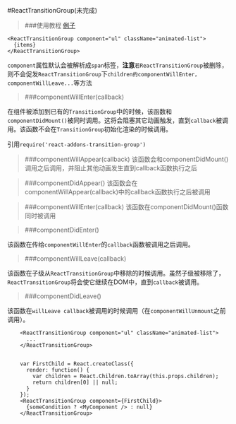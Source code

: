 #ReactTransitionGroup(未完成)

>###使用教程
[例子](./component/)

    <ReactTransitionGroup component="ul" className="animated-list">
      {items}
    </ReactTransitionGroup>

`component`属性默认会被解析成`span`标签，**注意**`若ReactTransitionGroup`被删除，则不会促发`ReactTransitionGroup`下`children的componentWillEnter，componentWillLeave...`等方法

>###componentWillEnter(callback)

在组件被添加到已有的`TransitionGroup`中的时候，该函数和`componentDidMount()`被同时调用。这将会阻塞其它动画触发，直到`callback`被调用。该函数不会在`TransitionGroup`初始化渲染的时候调用。

引用`require('react-addons-transition-group')`

>###componentWillAppear(callback)
该函数会和componentDidMount()调用之后调用，并阻止其他动画发生直到callback函数执行之后

>###componentDidAppear()
该函数会在componentWillAppear(callback)中的callback函数执行之后被调用

>###componentWillEnter(callback)
该函数在componentDidMount()函数同时被调用

>###componentDidEnter()

该函数在传给`componentWillEnter`的`callback`函数被调用之后调用。

>###componentWillLeave(callback)

该函数在子级从`ReactTransitionGroup`中移除的时候调用。虽然子级被移除了，`ReactTransitionGroup`将会使它继续在DOM中，直到`callback`被调用。

>###componentDidLeave()

该函数在`willLeave callback`被调用的时候调用（在`componentWillUnmount`之前调用）。

        <ReactTransitionGroup component="ul" className="animated-list">
          ...
        </ReactTransitionGroup>


        var FirstChild = React.createClass({
          render: function() {
            var children = React.Children.toArray(this.props.children);
            return children[0] || null;
          }
        });
        <ReactTransitionGroup component={FirstChild}>
          {someCondition ? <MyComponent /> : null}
        </ReactTransitionGroup>
